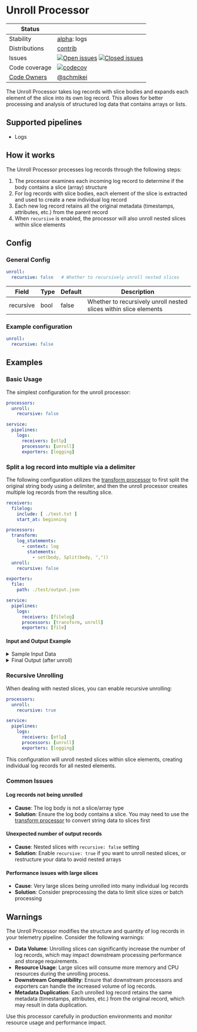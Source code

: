 # Unroll Processor
<!-- status autogenerated section -->
| Status        |           |
| ------------- |-----------|
| Stability     | [alpha]: logs   |
| Distributions | [contrib] |
| Issues        | [![Open issues](https://img.shields.io/github/issues-search/open-telemetry/opentelemetry-collector-contrib?query=is%3Aissue%20is%3Aopen%20label%3Aprocessor%2Funroll%20&label=open&color=orange&logo=opentelemetry)](https://github.com/open-telemetry/opentelemetry-collector-contrib/issues?q=is%3Aopen+is%3Aissue+label%3Aprocessor%2Funroll) [![Closed issues](https://img.shields.io/github/issues-search/open-telemetry/opentelemetry-collector-contrib?query=is%3Aissue%20is%3Aclosed%20label%3Aprocessor%2Funroll%20&label=closed&color=blue&logo=opentelemetry)](https://github.com/open-telemetry/opentelemetry-collector-contrib/issues?q=is%3Aclosed+is%3Aissue+label%3Aprocessor%2Funroll) |
| Code coverage | [![codecov](https://codecov.io/github/open-telemetry/opentelemetry-collector-contrib/graph/main/badge.svg?component=processor_unroll)](https://app.codecov.io/gh/open-telemetry/opentelemetry-collector-contrib/tree/main/?components%5B0%5D=processor_unroll&displayType=list) |
| [Code Owners](https://github.com/open-telemetry/opentelemetry-collector-contrib/blob/main/CONTRIBUTING.md#becoming-a-code-owner)    | [@schmikei](https://www.github.com/schmikei) |

[alpha]: https://github.com/open-telemetry/opentelemetry-collector/blob/main/docs/component-stability.md#alpha
[contrib]: https://github.com/open-telemetry/opentelemetry-collector-releases/tree/main/distributions/otelcol-contrib
<!-- end autogenerated section -->

The Unroll Processor takes log records with slice bodies and expands each element of the slice into its own log record. This allows for better processing and analysis of structured log data that contains arrays or lists.

## Supported pipelines

- Logs


## How it works

The Unroll Processor processes log records through the following steps:

1. The processor examines each incoming log record to determine if the body contains a slice (array) structure
2. For log records with slice bodies, each element of the slice is extracted and used to create a new individual log record
3. Each new log record retains all the original metadata (timestamps, attributes, etc.) from the parent record
4. When `recursive` is enabled, the processor will also unroll nested slices within slice elements

## Config

### General Config

```yaml
unroll:
  recursive: false   # Whether to recursively unroll nested slices
```

| Field     | Type   | Default | Description                                                                                                |
| --------- | ------ | ------- | ---------------------------------------------------------------------------------------------------------- |
| recursive | bool   | false   | Whether to recursively unroll nested slices within slice elements                                         |

### Example configuration

```yaml
unroll:
  recursive: false
```



## Examples

### Basic Usage

The simplest configuration for the unroll processor:

```yaml
processors:
  unroll:
    recursive: false

service:
  pipelines:
    logs:
      receivers: [otlp]
      processors: [unroll]
      exporters: [logging]
```

### Split a log record into multiple via a delimiter

The following configuration utilizes the [transform processor](https://github.com/open-telemetry/opentelemetry-collector-contrib/tree/main/processor/transformprocessor) to first split the original string body using a delimiter, and then the unroll processor creates multiple log records from the resulting slice.

```yaml
receivers:
  filelog:
    include: [ ./test.txt ]
    start_at: beginning

processors:
  transform:
    log_statements:
      - context: log
        statements:
          - set(body, Split(body, ","))
  unroll:
    recursive: false

exporters:
  file:
    path: ./test/output.json

service:
  pipelines:
    logs:
      receivers: [filelog]
      processors: [transform, unroll]
      exporters: [file]
```

#### Input and Output Example

<details>
<summary>Sample Input Data</summary>

**Input file (test.txt):**
```txt
1,2,3
```

**After transform processor (before unroll):**
The body becomes a slice: `["1", "2", "3"]`

</details>

<details>
<summary>Final Output (after unroll)</summary>

```json
{
  "resourceLogs": [
    {
      "resource": {},
      "scopeLogs": [
        {
          "scope": {},
          "logRecords": [
            {
              "observedTimeUnixNano": "1733240156591852000",
              "body": { "stringValue": "1" },
              "attributes": [
                {
                  "key": "log.file.name",
                  "value": { "stringValue": "test.txt" }
                }
              ],
              "traceId": "",
              "spanId": ""
            },
            {
              "observedTimeUnixNano": "1733240156591852000",
              "body": { "stringValue": "2" },
              "attributes": [
                {
                  "key": "log.file.name",
                  "value": { "stringValue": "test.txt" }
                }
              ],
              "traceId": "",
              "spanId": ""
            },
            {
              "observedTimeUnixNano": "1733240156591852000",
              "body": { "stringValue": "3" },
              "attributes": [
                {
                  "key": "log.file.name",
                  "value": { "stringValue": "test.txt" }
                }
              ],
              "traceId": "",
              "spanId": ""
            }
          ]
        }
      ]
    }
  ]
}
```
</details>

### Recursive Unrolling

When dealing with nested slices, you can enable recursive unrolling:

```yaml
processors:
  unroll:
    recursive: true

service:
  pipelines:
    logs:
      receivers: [otlp]
      processors: [unroll]
      exporters: [logging]
```

This configuration will unroll nested slices within slice elements, creating individual log records for all nested elements.

### Common Issues

#### Log records not being unrolled
- **Cause**: The log body is not a slice/array type
- **Solution**: Ensure the log body contains a slice. You may need to use the [transform processor](https://github.com/open-telemetry/opentelemetry-collector-contrib/tree/main/processor/transformprocessor) to convert string data to slices first

#### Unexpected number of output records
- **Cause**: Nested slices with `recursive: false` setting
- **Solution**: Enable `recursive: true` if you want to unroll nested slices, or restructure your data to avoid nested arrays

#### Performance issues with large slices
- **Cause**: Very large slices being unrolled into many individual log records
- **Solution**: Consider preprocessing the data to limit slice sizes or batch processing

## Warnings

The Unroll Processor modifies the structure and quantity of log records in your telemetry pipeline. Consider the following warnings:

- **Data Volume**: Unrolling slices can significantly increase the number of log records, which may impact downstream processing performance and storage requirements.
- **Resource Usage**: Large slices will consume more memory and CPU resources during the unrolling process.
- **Downstream Compatibility**: Ensure that downstream processors and exporters can handle the increased volume of log records.
- **Metadata Duplication**: Each unrolled log record retains the same metadata (timestamps, attributes, etc.) from the original record, which may result in data duplication.

Use this processor carefully in production environments and monitor resource usage and performance impact.
